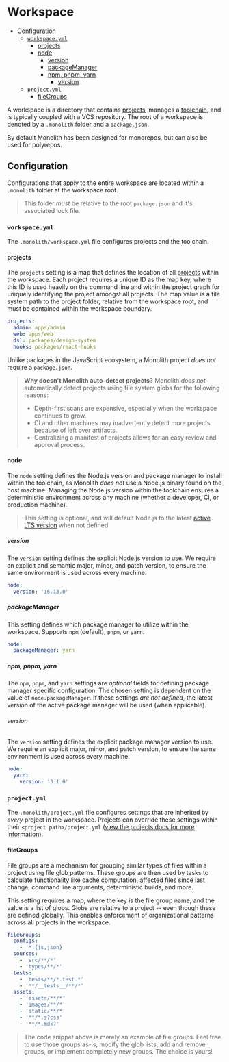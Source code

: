 # Workspace

- [Configuration](#configuration)
  - [`workspace.yml`](#workspaceyml)
    - [projects](#projects)
    - [node](#node)
      - [version](#version)
      - [packageManager](#packagemanager)
      - [npm, pnpm, yarn](#npm-pnpm-yarn)
        - [version](#version-1)
  - [`project.yml`](#projectyml)
    - [fileGroups](#filegroups)

A workspace is a directory that contains [projects](./project.md), manages a
[toolchain](./toolchain.md), and is typically coupled with a VCS repository. The root of a workspace
is denoted by a `.monolith` folder and a `package.json`.

By default Monolith has been designed for monorepos, but can also be used for polyrepos.

## Configuration

Configurations that apply to the entire workspace are located within a `.monolith` folder at the
workspace root.

> This folder _must_ be relative to the root `package.json` and it's associated lock file.

### `workspace.yml`

The `.monolith/workspace.yml` file configures projects and the toolchain.

#### projects

The `projects` setting is a map that defines the location of all [projects](./project.md) within the
workspace. Each project requires a unique ID as the map key, where this ID is used heavily on the
command line and within the project graph for uniquely identifying the project amongst all projects.
The map value is a file system path to the project folder, relative from the workspace root, and
must be contained within the workspace boundary.

```yaml
projects:
  admin: apps/admin
  web: apps/web
  dsl: packages/design-system
  hooks: packages/react-hooks
```

Unlike packages in the JavaScript ecosystem, a Monolith project _does not_ require a `package.json`.

> **Why doesn't Monolith auto-detect projects?** Monolith _does not_ automatically detect projects
> using file system globs for the following reasons:
>
> - Depth-first scans are expensive, especially when the workspace continues to grow.
> - CI and other machines may inadvertently detect more projects because of left over artifacts.
> - Centralizing a manifest of projects allows for an easy review and approval process.

#### node

The `node` setting defines the Node.js version and package manager to install within the toolchain,
as Monolith _does not_ use a Node.js binary found on the host machine. Managing the Node.js version
within the toolchain ensures a deterministic environment across any machine (whether a developer,
CI, or production machine).

> This setting is optional, and will default Node.js to the latest
> [active LTS version](https://nodejs.org/en/about/releases/) when not defined.

##### version

The `version` setting defines the explicit Node.js version to use. We require an explicit and
semantic major, minor, and patch version, to ensure the same environment is used across every
machine.

```yaml
node:
  version: '16.13.0'
```

##### packageManager

This setting defines which package manager to utilize within the workspace. Supports `npm`
(default), `pnpm`, or `yarn`.

```yaml
node:
  packageManager: yarn
```

##### npm, pnpm, yarn

The `npm`, `pnpm`, and `yarn` settings are _optional_ fields for defining package manager specific
configuration. The chosen setting is dependent on the value of `node.packageManager`. If these
settings _are not defined_, the latest version of the active package manager will be used (when
applicable).

###### version

The `version` setting defines the explicit package manager version to use. We require an explicit
major, minor, and patch version, to ensure the same environment is used across every machine.

```yaml
node:
  yarn:
    version: '3.1.0'
```

### `project.yml`

The `.monolith/project.yml` file configures settings that are inherited by _every_ project in the
workspace. Projects can override these settings within their `<project path>/project.yml`
([view the projects docs for more information](./project.md#configuration)).

#### fileGroups

File groups are a mechanism for grouping similar types of files within a project using file glob
patterns. These groups are then used by tasks to calculate functionality like cache computation,
affected files since last change, command line arguments, deterministic builds, and more.

This setting requires a map, where the key is the file group name, and the value is a list of globs.
Globs are relative to a project -- even though these are defined globally. This enables enforcement
of organizational patterns across all projects in the workspace.

```yaml
fileGroups:
  configs:
    - '*.{js,json}'
  sources:
    - 'src/**/*'
    - 'types/**/*'
  tests:
    - 'tests/**/*.test.*'
    - '**/__tests__/**/*'
  assets:
    - 'assets/**/*'
    - 'images/**/*'
    - 'static/**/*'
    - '**/*.s?css'
    - '**/*.mdx?'
```

> The code snippet above is merely an example of file groups. Feel free to use those groups as-is,
> modify the glob lists, add and remove groups, or implement completely new groups. The choice is
> yours!
